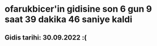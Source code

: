 # ofarukbicer'in gidisine son 6 gun 9 saat 39 dakika 46 saniye kaldi

## Gidis tarihi: 30.09.2022 :(